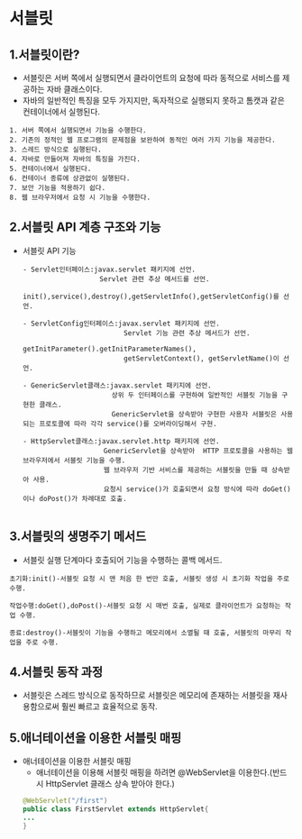 # 서블릿

## 1.서블릿이란?
- 서블릿은 서버 쪽에서 실행되면서 클라이언트의 요청에 따라 동적으로 서비스를 제공하는 자바 클래스이다.
- 자바의 일반적인 특징을 모두 가지지만, 독자적으로 실행되지 못하고 톰캣과 같은 컨테이너에서 실행된다.
```
1. 서버 쪽에서 실행되면서 기능을 수행한다.
2. 기존의 정적인 웹 프로그램의 문제점을 보완하여 동적인 여러 가지 기능을 제공한다.
3. 스레드 방식으로 실행된다.
4. 자바로 만들어져 자바의 특징을 가진다.
5. 컨테이너에서 실행된다.
6. 컨테이너 종류에 상관없이 실행된다.
7. 보안 기능을 적용하기 쉽다.
8. 웹 브라우저에서 요청 시 기능을 수행한다.
```
## 2.서블릿 API 계층 구조와 기능

- 서블릿 API 기능
  ```
  - Servlet인터페이스:javax.servlet 패키지에 선언.
                     Servlet 관련 추상 메서드를 선언.
                     init(),service(),destroy(),getServletInfo(),getServletConfig()를 선언.
  ```
  ```
  - ServletConfig인터페이스:javax.servlet 패키지에 선언.
                           Servlet 기능 관련 추상 메서드가 선언.
                           getInitParameter().getInitParameterNames(),
                           getServletContext(), getServletName()이 선언.
  ```
  ```
  - GenericServlet클래스:javax.servlet 패키지에 선언.
                        상위 두 인터페이스를 구현하여 일반적인 서블릿 기능을 구현한 클래스.
                        GenericServlet을 상속받아 구현한 사용자 서블릿은 사용되는 프로토콜에 따라 각각 service()를 오버라이딩해서 구현.
  ```
  ```
  - HttpServlet클래스:javax.servlet.http 패키지에 선언.
                      GenericServlet을 상속받아  HTTP 프로토콜을 사용하는 웹 브라우저에서 서블릿 기능을 수행.
                      웹 브라우저 기반 서비스를 제공하는 서블릿을 만들 때 상속받아 사용.
                      요청시 service()가 호출되면서 요청 방식에 따라 doGet()이나 doPost()가 차례대로 호출.
                      
  ```
## 3.서블릿의 생명주기 메서드
- 서블릿 실행 단계마다 호출되어 기능을 수행하는 콜백 메서드.
```
초기화:init()-서블릿 요청 시 맨 처음 한 번만 호출, 서블릿 생성 시 초기화 작업을 주로 수행.

작업수행:doGet(),doPost()-서블릿 요청 시 매번 호출, 실제로 클라이언트가 요청하는 작업 수행.

종료:destroy()-서블릿이 기능을 수행하고 메모리에서 소멸될 때 호출, 서블릿의 마무리 작업을 주로 수행.
```

## 4.서블릿 동작 과정
- 서블릿은 스레드 방식으로 동작하므로 서블릿은 메모리에 존재하는 서블릿을 재사용함으로써 훨씬 빠르고 효율적으로 동작.

## 5.애너테이션을 이용한 서블릿 매핑

- 애너테이션을 이용한 서블릿 매핑
  - 애너테이션을 이용해 서블릿 매핑을 하려면 @WebServlet을 이용한다.(반드시 HttpServlet 클래스 상속 받아야 한다.)
  ```java
  @WebServlet("/first")
  public class FirstServlet extends HttpServlet{
  ...
  }
  ```
